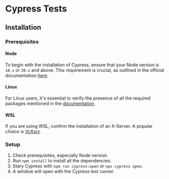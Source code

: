 # Cypress Tests

## Installation

### Prerequisites

#### Node

To begin with the installation of Cypress, ensure that your Node version is `18.x` or `20.x` and above. This requirement is crucial, as outlined in the official documentation [here](https://docs.cypress.io/guides/getting-started/installing-cypress#Nodejs).

#### Linux

For Linux users, it's essential to verify the presence of all the required packages mentioned in the [documentation](https://docs.cypress.io/guides/getting-started/installing-cypress#Linux-Prerequisites).

#### WSL

If you are using WSL, confirm the installation of an X-Server. A popular choice is [VcXsrv](https://sourceforge.net/projects/vcxsrv/).

### Setup

1. Check prerequisites, especially Node version.
1. Run `npm install` to install all the dependencies.
1. Stary Cypress with `npm run cypress:open` or `npx cypress open`.
1. A window will open with the Cypress test runner.
